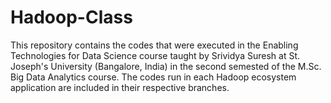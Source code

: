 # Hadoop-Class
This repository contains the codes that were executed in the Enabling Technologies for Data Science course taught by Srividya Suresh at St. Joseph's University (Bangalore, India) in the second semested of the M.Sc. Big Data Analytics course. The codes run in each Hadoop ecosystem application are included in their respective branches.
